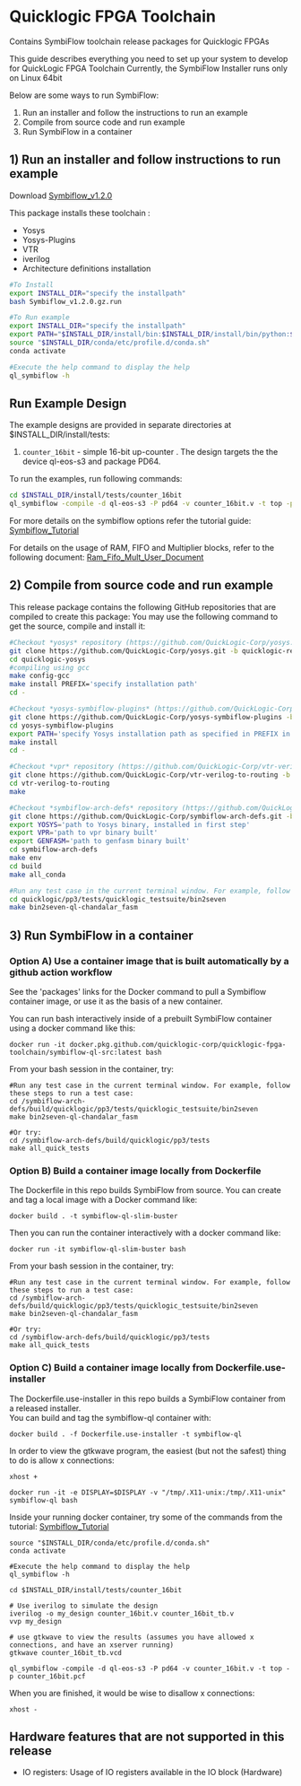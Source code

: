 # Quicklogic FPGA Toolchain
Contains SymbiFlow toolchain release packages for Quicklogic FPGAs

This guide describes everything you need to set up your system to develop for QuickLogic FPGA Toolchain 
Currently, the SymbiFlow Installer runs only on Linux 64bit

Below are some ways to run SymbiFlow:
1) Run an installer and follow the instructions to run an example
2) Compile from source code and run example
3) Run SymbiFlow in a container

## 1) Run an installer and follow instructions to run example

Download [Symbiflow_v1.2.0](https://github.com/QuickLogic-Corp/quicklogic-fpga-toolchain/releases/download/v1.2.0/Symbiflow_v1.2.0.gz.run)

This package installs these toolchain :

- Yosys
- Yosys-Plugins
- VTR
- iverilog
- Architecture definitions installation


```bash
#To Install
export INSTALL_DIR="specify the installpath"
bash Symbiflow_v1.2.0.gz.run

#To Run example
export INSTALL_DIR="specify the installpath"
export PATH="$INSTALL_DIR/install/bin:$INSTALL_DIR/install/bin/python:$PATH"
source "$INSTALL_DIR/conda/etc/profile.d/conda.sh"
conda activate

#Execute the help command to display the help
ql_symbiflow -h
```

## Run Example Design

The example designs are provided in separate directories at $INSTALL_DIR/install/tests:

1. `counter_16bit` - simple 16-bit up-counter . The design targets the the device ql-eos-s3 and package PD64.

To run the examples, run following commands:
```bash
cd $INSTALL_DIR/install/tests/counter_16bit
ql_symbiflow -compile -d ql-eos-s3 -P pd64 -v counter_16bit.v -t top -p counter_16bit.pcf 

```
For more details on the symbiflow options refer the tutorial guide:
[Symbiflow_Tutorial](https://github.com/QuickLogic-Corp/quicklogic-fpga-toolchain/files/5199560/Symbiflow_Installation_Guide_and_Tutorial.pdf)

For details on the usage of RAM, FIFO and Multiplier blocks, refer to the following document:
[Ram_Fifo_Mult_User_Document](https://github.com/QuickLogic-Corp/quicklogic-fpga-toolchain/files/5199568/S3B_Hardmacro_User_Guide.pdf)

## 2) Compile from source code and run example

This release package contains the following GitHub repositories that are compiled to create this package:
You may use the following command to get the source, compile and install it:
```bash
#Checkout *yosys* repository (https://github.com/QuickLogic-Corp/yosys.git), branch: **quicklogic-rebased**. 
git clone https://github.com/QuickLogic-Corp/yosys.git -b quicklogic-rebased quicklogic-yosys
cd quicklogic-yosys
#compiling using gcc
make config-gcc
make install PREFIX='specify installation path'
cd -

#Checkout *yosys-symbiflow-plugins* (https://github.com/QuickLogic-Corp/yosys-symbiflow-plugins), branch: **ql-ios**.
git clone https://github.com/QuickLogic-Corp/yosys-symbiflow-plugins -b ql-ios
cd yosys-symbiflow-plugins
export PATH='specify Yosys installation path as specified in PREFIX in previous step':$PATH
make install
cd -

#Checkout *vpr* repository (https://github.com/QuickLogic-Corp/vtr-verilog-to-routing.git), branch: **blackbox_timing**.
git clone https://github.com/QuickLogic-Corp/vtr-verilog-to-routing -b blackbox_timing
cd vtr-verilog-to-routing
make

#Checkout *symbiflow-arch-defs* repository (https://github.com/QuickLogic-Corp/symbiflow-arch-defs.git), branch: **quicklogic-upstream-rebase**. 
git clone https://github.com/QuickLogic-Corp/symbiflow-arch-defs.git -b quicklogic-upstream-rebase
export YOSYS='path to Yosys binary, installed in first step'
export VPR='path to vpr binary built'
export GENFASM='path to genfasm binary built'
cd symbiflow-arch-defs
make env
cd build
make all_conda

#Run any test case in the current terminal window. For example, follow these steps to run a test case:
cd quicklogic/pp3/tests/quicklogic_testsuite/bin2seven
make bin2seven-ql-chandalar_fasm
```
## 3) Run SymbiFlow in a container

### Option A) Use a container image that is built automatically by a github action workflow

See the 'packages' links for the Docker command to pull a Symbiflow container image, or use it as the basis of a new container. 

You can run bash interactively inside of a prebuilt SymbiFlow container using a docker command like this:
```
docker run -it docker.pkg.github.com/quicklogic-corp/quicklogic-fpga-toolchain/symbiflow-ql-src:latest bash
```

From your bash session in the container, try:
```
#Run any test case in the current terminal window. For example, follow these steps to run a test case:
cd /symbiflow-arch-defs/build/quicklogic/pp3/tests/quicklogic_testsuite/bin2seven
make bin2seven-ql-chandalar_fasm

#Or try:
cd /symbiflow-arch-defs/build/quicklogic/pp3/tests
make all_quick_tests
```

### Option B) Build a container image locally from Dockerfile

The Dockerfile in this repo builds SymbiFlow from source.  You can create and tag a local image with a Docker command like:
```
docker build . -t symbiflow-ql-slim-buster
```
Then you can run the container interactively with a docker command like:
```
docker run -it symbiflow-ql-slim-buster bash
```
From your bash session in the container, try:
```
#Run any test case in the current terminal window. For example, follow these steps to run a test case:
cd /symbiflow-arch-defs/build/quicklogic/pp3/tests/quicklogic_testsuite/bin2seven
make bin2seven-ql-chandalar_fasm

#Or try:
cd /symbiflow-arch-defs/build/quicklogic/pp3/tests
make all_quick_tests
```

### Option C) Build a container image locally from Dockerfile.use-installer

The Dockerfile.use-installer in this repo builds a SymbiFlow container from a released installer.  
You can build and tag the symbiflow-ql container with:
```
docker build . -f Dockerfile.use-installer -t symbiflow-ql
```
In order to view the gtkwave program, the easiest (but not the safest) thing to do is allow x connections: 
```
xhost +

docker run -it -e DISPLAY=$DISPLAY -v "/tmp/.X11-unix:/tmp/.X11-unix" symbiflow-ql bash
```
Inside your running docker container, try some of the commands from the tutorial:
[Symbiflow_Tutorial](https://github.com/QuickLogic-Corp/quicklogic-fpga-toolchain/files/5199560/Symbiflow_Installation_Guide_and_Tutorial.pdf)
```
source "$INSTALL_DIR/conda/etc/profile.d/conda.sh"
conda activate

#Execute the help command to display the help
ql_symbiflow -h

cd $INSTALL_DIR/install/tests/counter_16bit

# Use iverilog to simulate the design
iverilog -o my_design counter_16bit.v counter_16bit_tb.v
vvp my_design

# use gtkwave to view the results (assumes you have allowed x connections, and have an xserver running)
gtkwave counter_16bit_tb.vcd

ql_symbiflow -compile -d ql-eos-s3 -P pd64 -v counter_16bit.v -t top -p counter_16bit.pcf 

```

When you are finished, it would be wise to disallow x connections: 
```
xhost -
```



## Hardware features that are not supported in this release
- IO registers: Usage of IO registers available in the IO block (Hardware) 
